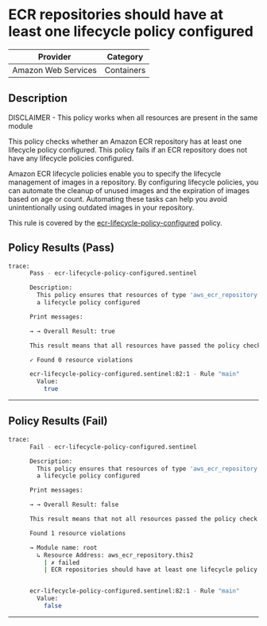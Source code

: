 # ECR repositories should have at least one lifecycle policy configured

| Provider            | Category     |
|---------------------|--------------|
| Amazon Web Services | Containers   |

## Description

DISCLAIMER - This policy works when all resources are present in the same module

This policy checks whether an Amazon ECR repository has at least one lifecycle policy configured. This policy fails if an ECR repository does not have any lifecycle policies configured.

Amazon ECR lifecycle policies enable you to specify the lifecycle management of images in a repository. By configuring lifecycle policies, you can automate the cleanup of unused images and the expiration of images based on age or count. Automating these tasks can help you avoid unintentionally using outdated images in your repository.

This rule is covered by the [ecr-lifecycle-policy-configured](../../policies/ecr/ecr-lifecycle-policy-configured.sentinel) policy.

## Policy Results (Pass)
```bash
trace:
      Pass - ecr-lifecycle-policy-configured.sentinel

      Description:
        This policy ensures that resources of type 'aws_ecr_repository' have
        a lifecycle policy configured

      Print messages:

      → → Overall Result: true

      This result means that all resources have passed the policy check for the policy ecr-lifecycle-policy-configured.

      ✓ Found 0 resource violations

      ecr-lifecycle-policy-configured.sentinel:82:1 - Rule "main"
        Value:
          true
```

---

## Policy Results (Fail)
```bash
trace:
      Fail - ecr-lifecycle-policy-configured.sentinel

      Description:
        This policy ensures that resources of type 'aws_ecr_repository' have
        a lifecycle policy configured

      Print messages:

      → → Overall Result: false

      This result means that not all resources passed the policy check and the protected behavior is not allowed for the policy ecr-lifecycle-policy-configured.

      Found 1 resource violations

      → Module name: root
        ↳ Resource Address: aws_ecr_repository.this2
          | ✗ failed
          | ECR repositories should have at least one lifecycle policy configured. Refer to https://docs.aws.amazon.com/securityhub/latest/userguide/ecr-controls.html#ecr-3 for more details.


      ecr-lifecycle-policy-configured.sentinel:82:1 - Rule "main"
        Value:
          false
```

---